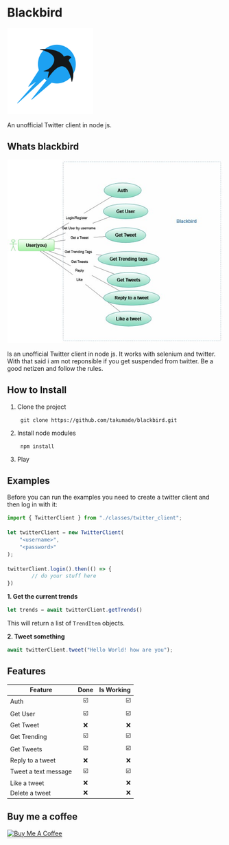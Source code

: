 # Blackbird

<img src="./images/logo.png" width="200" alt="Blackbird Logo">

An unofficial Twitter client in node js.

## Whats blackbird

![Blackbird](./images/usecase.jpg)

Is an unofficial Twitter client in node js. It works with selenium and twitter. With that said i am not reponsible if you get suspended from twitter. Be a good netizen and follow the rules.

## How to Install
1. Clone the project

        git clone https://github.com/takumade/blackbird.git

2. Install node modules

        npm install

3. Play

## Examples

Before you can run the examples you need to create a twitter client and then log in with it:

```js
import { TwitterClient } from "./classes/twitter_client";

let twitterClient = new TwitterClient(
    "<username>",
    "<password>"
);

twitterClient.login().then(() => {
        // do your stuff here
})
```

**1. Get the current trends**

```js
let trends = await twitterClient.getTrends()        
```

This will return a list of `TrendItem` objects.

**2. Tweet something**
```js
await twitterClient.tweet("Hello World! how are you");
```

## Features

| Feature   |     Done      |  Is Working |
|----------|:-------------:|------:|
| Auth |  :ballot_box_with_check:| :ballot_box_with_check: |
| Get User |    :ballot_box_with_check:   |   :ballot_box_with_check: |
| Get Tweet |    :x:   |   :x: |
| Get Trending |   :ballot_box_with_check:  |   :ballot_box_with_check: |
| Get Tweets |    :ballot_box_with_check:   |   :ballot_box_with_check: |
| Reply to a tweet |    :x:   |   :x: |
| Tweet a text message |    :ballot_box_with_check:   |   :ballot_box_with_check: |
| Like a tweet |    :x:   |   :x: |
| Delete a tweet |    :x:   |   :x: |
    
## Buy me a coffee

   <a href="https://www.buymeacoffee.com/takumade" target="_blank"><img src="https://www.buymeacoffee.com/assets/img/custom_images/orange_img.png" alt="Buy Me A Coffee" style="height: 41px !important;width: 174px !important;box-shadow: 0px 3px 2px 0px rgba(190, 190, 190, 0.5) !important;-webkit-box-shadow: 0px 3px 2px 0px rgba(190, 190, 190, 0.5) !important;" ></a>